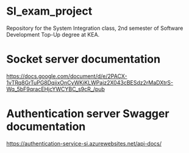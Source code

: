 # SI_exam_project
Repository for the System Integration class, 2nd semester of Software Development Top-Up degree at KEA.

# Socket server documentation
https://docs.google.com/document/d/e/2PACX-1vTRq8GrTuPG8DqiixOnCyWKiKLWPajz2X043cBESdz2rMaDXtrS-Wq_5bF9qracEHjcYWCYBC_s9cR_/pub

# Authentication server Swagger documentation
https://authentication-service-si.azurewebsites.net/api-docs/
